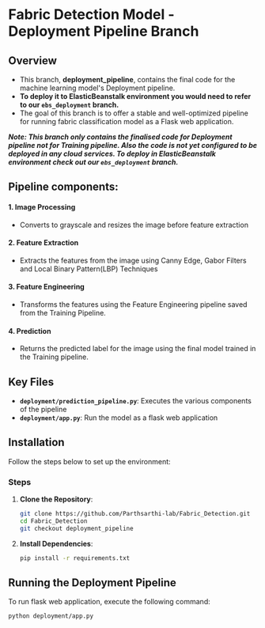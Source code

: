 # Fabric Detection Model - Deployment Pipeline Branch

## Overview

- This branch, **deployment_pipeline**, contains the final code for the machine learning model's Deployment pipeline.
- **To deploy it to ElasticBeanstalk environment you would need to refer to our `ebs_deployment` branch.**  
- The goal of this branch is to offer a stable and well-optimized pipeline for running fabric classification model as a Flask web application.

**_Note: This branch only contains the finalised code for Deployment pipeline not for Training pipeline. Also the code is not yet configured to be deployed in any cloud services. To deploy in ElasticBeanstalk environment check out our `ebs_deployment` branch._**
 
## Pipeline components:

#### 1. Image Processing
- Converts to grayscale and resizes the image before feature extraction

#### 2. Feature Extraction
- Extracts the features from the image using Canny Edge, Gabor Filters and Local Binary Pattern(LBP) Techniques

#### 3. Feature Engineering
- Transforms the features using the Feature Engineering pipeline saved from the Training Pipeline.

#### 4. Prediction
- Returns the predicted label for the image using the final model trained in the Training pipeline.


## Key Files

- **`deployment/prediction_pipeline.py`**: Executes the various components of the pipeline
- **`deployment/app.py`**: Run the model as a flask web application


## Installation

Follow the steps below to set up the environment:

### Steps

1. **Clone the Repository**:
    ```bash
    git clone https://github.com/Parthsarthi-lab/Fabric_Detection.git
    cd Fabric_Detection
    git checkout deployment_pipeline
    ```

2. **Install Dependencies**:
    ```bash
    pip install -r requirements.txt
    ```

## Running the Deployment Pipeline

To run flask web application, execute the following command:

```bash
python deployment/app.py
```
